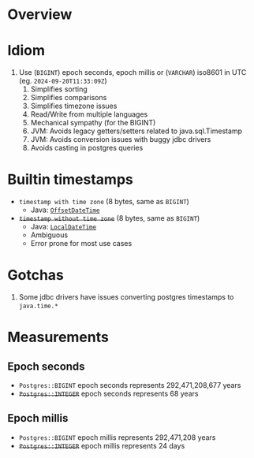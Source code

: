 # Overview


# Idiom
1. Use (`BIGINT`) epoch seconds, epoch millis or (`VARCHAR`) iso8601 in UTC (eg. `2024-09-20T11:33:09Z`)
    1. Simplifies sorting
    1. Simplifies comparisons
    1. Simplifies timezone issues
    1. Read/Write from multiple languages 
    1. Mechanical sympathy (for the BIGINT)
    1. JVM: Avoids legacy getters/setters related to java.sql.Timestamp
    1. JVM: Avoids conversion issues with buggy jdbc drivers
    1. Avoids casting in postgres queries 


# Builtin timestamps 
- `timestamp with time zone` (8 bytes, same as `BIGINT`)
    - Java: [`OffsetDateTime`](https://docs.oracle.com/en%2Fjava%2Fjavase%2F21%2Fdocs%2Fapi%2F%2F/java.base/java/time/OffsetDateTime.html)    
- ~~`timestamp without time zone`~~ (8 bytes, same as `BIGINT`)
    - Java: [`LocalDateTime`](https://docs.oracle.com/en%2Fjava%2Fjavase%2F21%2Fdocs%2Fapi%2F%2F/java.base/java/time/LocalDateTime.html)
    - Ambiguous
    - Error prone for most use cases


# Gotchas
1. Some jdbc drivers have issues converting postgres timestamps to `java.time.*` 


# Measurements

## Epoch seconds
- `Postgres::BIGINT` epoch seconds represents 292,471,208,677 years
- ~~`Postgres::INTEGER`~~ epoch seconds represents 68 years

## Epoch millis
- `Postgres::BIGINT` epoch millis represents 292,471,208 years
- ~~`Postgres::INTEGER`~~ epoch millis represents 24 days
